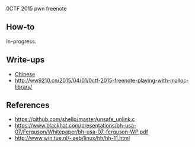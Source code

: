0CTF 2015 pwn freenote

## How-to

In-progress.

## Write-ups

* [Chinese](http://winesap.logdown.com/posts/258859-0ctf-2015-freenode-write-up)
* http://ww9210.cn/2015/04/01/0ctf-2015-freenote-playing-with-malloc-library/

## References

* https://github.com/shellp/master/unsafe_unlink.c
* https://www.blackhat.com/presentations/bh-usa-07/Ferguson/Whitepaper/bh-usa-07-ferguson-WP.pdf
* http://www.win.tue.nl/~aeb/linux/hh/hh-11.html
